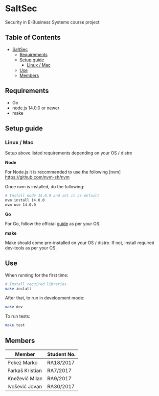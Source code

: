 # SaltSec

Security in E-Business Systems course project

## Table of Contents

- [SaltSec](#saltsec)
  * [Requirements](#requirements)
  * [Setup guide](#setup-guide)
    + [Linux / Mac](#linux---mac)
  * [Use](#use)
  * [Members](#members)

## Requirements

- Go
- node.js 14.0.0 or newer
- make

## Setup guide

### Linux / Mac

Setup above listed requirements depending on your OS / distro  

**Node**

For Node.js it is recommended to use the following [nvm] https://github.com/nvm-sh/nvm

Once nvm is installed, do the following:

```bash
# Install node 14.0.0 and set it as default
nvm install 14.0.0
nvm use 14.0.0
```

**Go**

For Go, follow the official [guide](https://golang.org/doc/install) as per your OS.

**make**

Make should come pre-installed on your OS / distro. If not, install required dev-tools as per your OS.

## Use

When running for the first time:

```bash
# Install required libraries
make install
```

After that, to run in development mode:

```bash
make dev
```

To run tests:

```bash
make test
```

## Members


| Member | Student No. |
| - | - |
| Pekez Marko | RA18/2017 |
| Farkaš Kristian | RA7/2017 |
| Knežević Milan | RA9/2017 |
| Ivošević Jovan | RA30/2017 |
